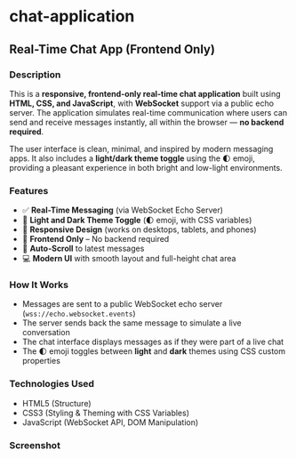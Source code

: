 # chat-application
## Real-Time Chat App (Frontend Only)

### Description

This is a **responsive, frontend-only real-time chat application** built using **HTML, CSS, and JavaScript**, with **WebSocket** support via a public echo server. The application simulates real-time communication where users can send and receive messages instantly, all within the browser — **no backend required**.

The user interface is clean, minimal, and inspired by modern messaging apps. It also includes a **light/dark theme toggle** using the 🌓 emoji, providing a pleasant experience in both bright and low-light environments.



### Features

* ✅ **Real-Time Messaging** (via WebSocket Echo Server)
* 🎨 **Light and Dark Theme Toggle** (🌓 emoji, with CSS variables)
* 📱 **Responsive Design** (works on desktops, tablets, and phones)
* 🧠 **Frontend Only** – No backend required
* 🔁 **Auto-Scroll** to latest messages
* 💻 **Modern UI** with smooth layout and full-height chat area


### How It Works

* Messages are sent to a public WebSocket echo server (`wss://echo.websocket.events`)
* The server sends back the same message to simulate a live conversation
* The chat interface displays messages as if they were part of a live chat
* The 🌓 emoji toggles between **light** and **dark** themes using CSS custom properties


### Technologies Used

* HTML5 (Structure)
* CSS3 (Styling & Theming with CSS Variables)
* JavaScript (WebSocket API, DOM Manipulation)


### Screenshot


